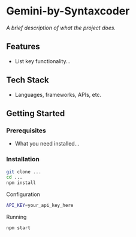 # Gemini-by-Syntaxcoder

*A brief description of what the project does.*

## Features
- List key functionality...

## Tech Stack
- Languages, frameworks, APIs, etc.

## Getting Started
### Prerequisites
- What you need installed...

### Installation
```bash
git clone ...
cd ...
npm install
```
Configuration

```bash
API_KEY=your_api_key_here
```

Running
```bash
npm start
```
